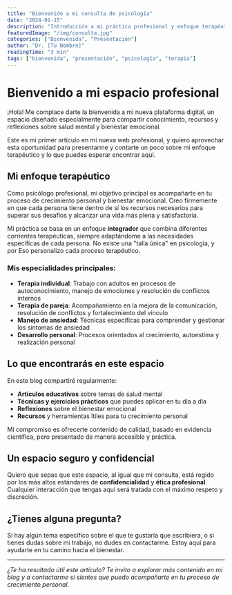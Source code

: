 ```yaml
---
title: "Bienvenido a mi consulta de psicología"
date: "2024-01-15"
description: "Introducción a mi práctica profesional y enfoque terapéutico"
featuredImage: "/img/consulta.jpg"
categories: ["Bienvenida", "Presentación"]
author: "Dr. [Tu Nombre]"
readingTime: "3 min"
tags: ["bienvenida", "presentación", "psicología", "terapia"]
---
```


# Bienvenido a mi espacio profesional

¡Hola! Me complace darte la bienvenida a mi nueva plataforma digital, un espacio diseñado especialmente para compartir conocimiento, recursos y reflexiones sobre salud mental y bienestar emocional.

Este es mi primer artículo en mi nueva web profesional, y quiero aprovechar esta oportunidad para presentarme y contarte un poco sobre mi enfoque terapéutico y lo que puedes esperar encontrar aquí.

## Mi enfoque terapéutico

Como psicólogo profesional, mi objetivo principal es acompañarte en tu proceso de crecimiento personal y bienestar emocional. Creo firmemente en que cada persona tiene dentro de sí los recursos necesarios para superar sus desafíos y alcanzar una vida más plena y satisfactoria.

Mi práctica se basa en un enfoque **integrador** que combina diferentes corrientes terapéuticas, siempre adaptándome a las necesidades específicas de cada persona. No existe una "talla única" en psicología, y por Eso personalizo cada proceso terapéutico.

### Mis especialidades principales:

- **Terapia individual**: Trabajo con adultos en procesos de autoconocimiento, manejo de emociones y resolución de conflictos internos
- **Terapia de pareja**: Acompañamiento en la mejora de la comunicación, resolución de conflictos y fortalecimiento del vínculo
- **Manejo de ansiedad**: Técnicas específicas para comprender y gestionar los síntomas de ansiedad
- **Desarrollo personal**: Procesos orientados al crecimiento, autoestima y realización personal

## Lo que encontrarás en este espacio

En este blog compartiré regularmente:

- **Artículos educativos** sobre temas de salud mental
- **Técnicas y ejercicios prácticos** que puedes aplicar en tu día a día
- **Reflexiones** sobre el bienestar emocional
- **Recursos** y herramientas îtiles para tu crecimiento personal

Mi compromiso es ofrecerte contenido de calidad, basado en evidencia científica, pero presentado de manera accesible y práctica.

## Un espacio seguro y confidencial

Quiero que sepas que este espacio, al igual que mi consulta, está regido por los más altos estándares de **confidencialidad** y **ética profesional**. Cualquier interacción que tengas aquí será tratada con el máximo respeto y discreción.

## ¿Tienes alguna pregunta?

Si hay algún tema específico sobre el que te gustaría que escribiera, o si tienes dudas sobre mi trabajo, no dudes en contactarme. Estoy aquí para ayudarte en tu camino hacia el bienestar.

---

*¿Te ha resultado útil este artículo? Te invito a explorar más contenido en mi blog y a contactarme si sientes que puedo acompañarte en tu proceso de crecimiento personal.*